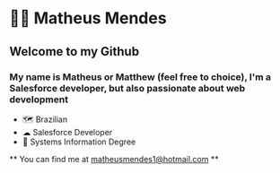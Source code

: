 # 🙍‍♂️ Matheus Mendes

## Welcome to my Github

### My name is Matheus or Matthew (feel free to choice), I'm a Salesforce developer, but also passionate about web development

- 🗺 Brazilian
- ☁ Salesforce Developer
- 📖 Systems Information Degree

** You can find me at matheusmendes1@hotmail.com **
